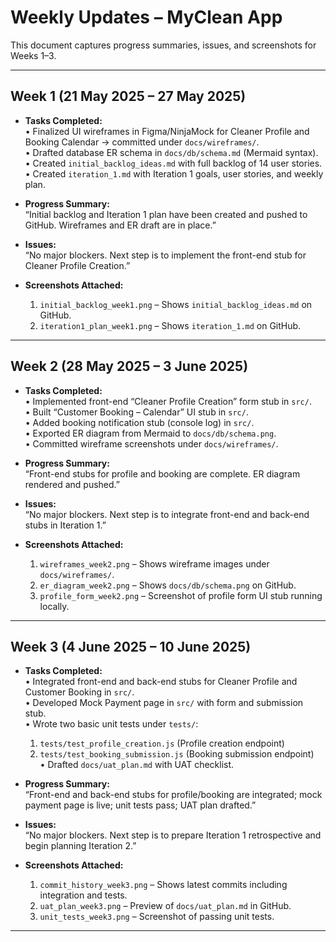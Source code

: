 # Weekly Updates – MyClean App

This document captures progress summaries, issues, and screenshots for Weeks 1–3.

---

## Week 1 (21 May 2025 – 27 May 2025)

- **Tasks Completed:**  
  • Finalized UI wireframes in Figma/NinjaMock for Cleaner Profile and Booking Calendar → committed under `docs/wireframes/`.  
  • Drafted database ER schema in `docs/db/schema.md` (Mermaid syntax).  
  • Created `initial_backlog_ideas.md` with full backlog of 14 user stories.  
  • Created `iteration_1.md` with Iteration 1 goals, user stories, and weekly plan.  

- **Progress Summary:**  
  “Initial backlog and Iteration 1 plan have been created and pushed to GitHub. Wireframes and ER draft are in place.”

- **Issues:**  
  “No major blockers. Next step is to implement the front-end stub for Cleaner Profile Creation.”

- **Screenshots Attached:**  
  1. `initial_backlog_week1.png` – Shows `initial_backlog_ideas.md` on GitHub.  
  2. `iteration1_plan_week1.png` – Shows `iteration_1.md` on GitHub.  

---

## Week 2 (28 May 2025 – 3 June 2025)

- **Tasks Completed:**  
  • Implemented front-end “Cleaner Profile Creation” form stub in `src/`.  
  • Built “Customer Booking – Calendar” UI stub in `src/`.  
  • Added booking notification stub (console log) in `src/`.  
  • Exported ER diagram from Mermaid to `docs/db/schema.png`.  
  • Committed wireframe screenshots under `docs/wireframes/`.  

- **Progress Summary:**  
  “Front-end stubs for profile and booking are complete. ER diagram rendered and pushed.”

- **Issues:**  
  “No major blockers. Next step is to integrate front-end and back-end stubs in Iteration 1.”

- **Screenshots Attached:**  
  1. `wireframes_week2.png` – Shows wireframe images under `docs/wireframes/`.  
  2. `er_diagram_week2.png` – Shows `docs/db/schema.png` on GitHub.  
  3. `profile_form_week2.png` – Screenshot of profile form UI stub running locally.  

---

## Week 3 (4 June 2025 – 10 June 2025)

- **Tasks Completed:**  
  • Integrated front-end and back-end stubs for Cleaner Profile and Customer Booking in `src/`.  
  • Developed Mock Payment page in `src/` with form and submission stub.  
  • Wrote two basic unit tests under `tests/`:  
    1. `tests/test_profile_creation.js` (Profile creation endpoint)  
    2. `tests/test_booking_submission.js` (Booking submission endpoint)  
  • Drafted `docs/uat_plan.md` with UAT checklist.  

- **Progress Summary:**  
  “Front-end and back-end stubs for profile/booking are integrated; mock payment page is live; unit tests pass; UAT plan drafted.”

- **Issues:**  
  “No major blockers. Next step is to prepare Iteration 1 retrospective and begin planning Iteration 2.”

- **Screenshots Attached:**  
  1. `commit_history_week3.png` – Shows latest commits including integration and tests.  
  2. `uat_plan_week3.png` – Preview of `docs/uat_plan.md` in GitHub.  
  3. `unit_tests_week3.png` – Screenshot of passing unit tests.  

---
